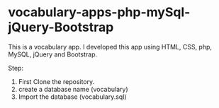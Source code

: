 # vocabulary-apps-php-mySql-jQuery-Bootstrap
This is a vocabulary app. I developed this app using HTML, CSS, php, MySQL, jQuery and Bootstrap. 

Step:
1. First Clone the repository. 
2. create a database name (vocabulary)
3. Import the database (vocabulary.sql)

